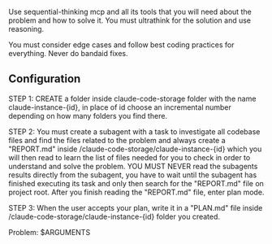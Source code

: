 Use sequential-thinking mcp and all its tools that you will need about the problem and how to solve it. You must ultrathink for the solution and use reasoning.

You must consider edge cases and follow best coding practices for everything. Never do bandaid fixes.

## Configuration

STEP 1: 
CREATE a folder inside claude-code-storage folder with the name claude-instance-{id}, in place of id choose an incremental number depending on how many folders you find there.

STEP 2: 
You must create a subagent with a task to investigate all codebase files and find the files related to the problem and always create a "REPORT.md" inside /claude-code-storage/claude-instance-{id} which you will then read to learn the list of files needed for you to check in order to understand and solve the problem. YOU MUST NEVER read the subagents results directly from the subagent, you have to wait until the subagent has finished executing its task and only then search for the "REPORT.md" file on project root. After you finish reading the "REPORT.md" file, enter plan mode.

STEP 3: 
When the user accepts your plan, write it in a "PLAN.md" file inside /claude-code-storage/claude-instance-{id} folder you created.

Problem: $ARGUMENTS
